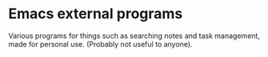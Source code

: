 # Emacs external programs

Various programs for things such as searching notes and task management, made for personal use.
(Probably not useful to anyone).